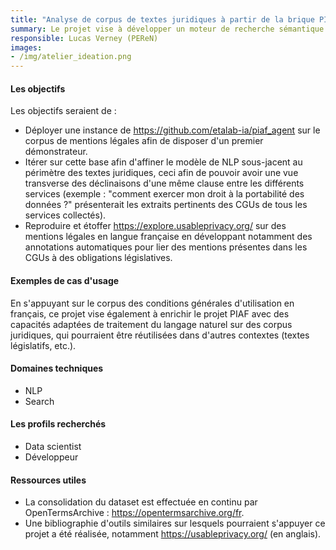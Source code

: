 ```yaml
---
title: "Analyse de corpus de textes juridiques à partir de la brique PIAF"
summary: Le projet vise à développer un moteur de recherche sémantique appliqué au corpus de conditions générales d'utilisation en français des services en ligne collecté par [OpenTermsArchive](https://opentermsarchive.org/fr). Sur le modèle de [PIAF appliqué au corpus service-public.fr](https://github.com/etalab-ia/piaf_agent), cet outil devrait permettre d'explorer et de comparer plus facilement les mentions légales de différents services en ligne. 
responsible: Lucas Verney (PEReN)
images: 
- /img/atelier_ideation.png
---
```


#### Les objectifs 
Les objectifs seraient de :
* Déployer une instance de https://github.com/etalab-ia/piaf_agent sur le corpus de mentions légales afin de disposer d'un premier démonstrateur.
* Itérer sur cette base afin d'affiner le modèle de NLP sous-jacent au périmètre des textes juridiques, ceci afin de pouvoir avoir une vue transverse des déclinaisons d'une même clause entre les différents services (exemple : "comment exercer mon droit à la portabilité des données ?" présenterait les extraits pertinents des CGUs de tous les services collectés).
* Reproduire et étoffer https://explore.usableprivacy.org/ sur des mentions légales en langue française en développant notamment des annotations automatiques pour lier des mentions présentes dans les CGUs à des obligations législatives.

#### Exemples de cas d'usage
En s'appuyant sur le corpus des conditions générales d'utilisation en français, ce projet vise également à enrichir le projet PIAF avec des capacités adaptées de traitement du langage naturel sur des corpus juridiques, qui pourraient être réutilisées dans d'autres contextes (textes législatifs, etc.).

#### Domaines techniques 
* NLP 
* Search 

#### Les profils recherchés
* Data scientist 
* Développeur 

#### Ressources utiles 
* La consolidation du dataset est effectuée en continu par OpenTermsArchive : https://opentermsarchive.org/fr.
* Une bibliographie d'outils similaires sur lesquels pourraient s'appuyer ce projet a été réalisée, notamment https://usableprivacy.org/ (en anglais).

